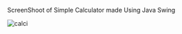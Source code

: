 ScreenShoot of Simple Calculator made Using Java Swing

![calci](https://github.com/SubediBinod/JavaSwingSimpleCalculator/assets/105643264/607401a2-5372-4c8d-a97c-e78dbc7c73dd)
